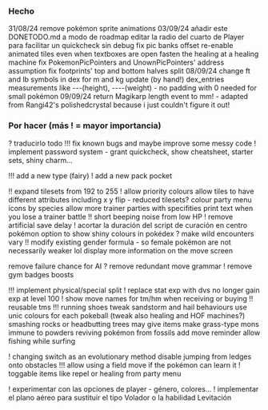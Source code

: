 ### Hecho

  31/08/24
  remove pokémon sprite animations 
  03/09/24
  añadir este DONETODO.md a modo de roadmap 
  editar la radio del cuarto de Player para facilitar un quickcheck sin debug
  fix pic banks offset
  re-enable animated tiles even when textboxes are open
  fasten the healing at a healing machine
  fix PokemonPicPointers and UnownPicPointers' address assumption
  fix footprints' top and bottom halves split
  08/09/24
  change ft and lb symbols in dex for m and kg
  update (by hand!) dex_entries measurements like ---(height), ----(weight) - no padding with 0 needed for small pokémon
  09/09/24
  return Magikarp length event to mm! - adapted from Rangi42's polishedcrystal because i just couldn't figure it out!

### Por hacer (más ! = mayor importancia)

  ? traducirlo todo
  !!! fix known bugs and maybe improve some messy code
  ! implement password system - grant quickcheck, show cheatsheet, starter sets, shiny charm...
  
  !!! add a new type (fairy)
  ! add a new pack pocket
  
  !! expand tilesets from 192 to 255
  ! allow priority colours
  allow tiles to have different attributes including x y flip - reduced tilesets?
  colour party menu icons by species
  allow more trainer parties with specifities
  print text when you lose a trainer battle
  !! short beeping noise from low HP
  ! remove artificial save delay
  ! acortar la duración del script de curación en centro pokémon
  option to show shiny colours in pokédex
  ? make wild encounters vary
  !! modify existing gender formula - so female pokémon are not necessarily weaker lol
  display more information on the move screen

  remove failure chance for AI
  ? remove redundant move grammar
  ! remove gym badges boosts

  !!! implement physical/special split
  ! replace stat exp with dvs
  no longer gain exp at level 100
  ! show move names for tm/hm when receiving or buying
  !! reusable tms
  !!! running shoes
  tweak sandstorm and hail behaviours
  use unic colours for each pokeball (tweak also healing and HOF machines?)
  smashing rocks or headbutting trees may give items
  make grass-type mons immune to powders
  reviving pokémon from fossils
  add move reminder
  allow fishing while surfing

  ! changing switch as an evolutionary method
  disable jumping from ledges onto obstacles
  !!! allow using a field move if the pokémon can learn it
  ! toggable items like repel or healing from party menu

  ! experimentar con las opciones de player - género, colores...
  ! implementar el plano aéreo para sustituir el tipo Volador o la habilidad Levitación